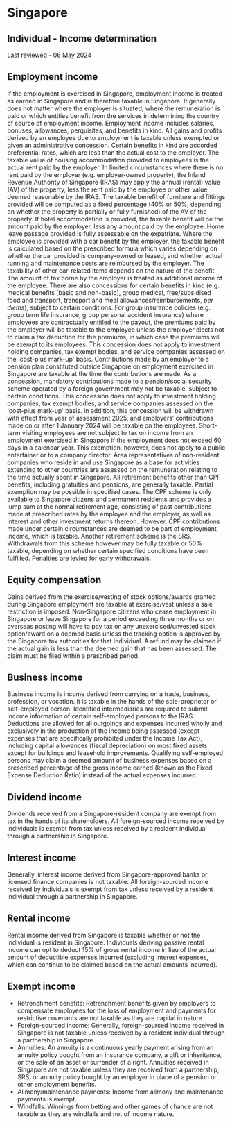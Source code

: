 # Singapore
## Individual - Income determination
Last reviewed - 06 May 2024
## Employment income
If the employment is exercised in Singapore, employment income is treated as earned in Singapore and is therefore taxable in Singapore. It generally does not matter where the employer is situated, where the remuneration is paid or which entities benefit from the services in determining the country of source of employment income.
Employment income includes salaries, bonuses, allowances, perquisites, and benefits in kind. All gains and profits derived by an employee due to employment is taxable unless exempted or given an administrative concession. Certain benefits in kind are accorded preferential rates, which are less than the actual cost to the employer.
The taxable value of housing accommodation provided to employees is the actual rent paid by the employer. In limited circumstances where there is no rent paid by the employer (e.g. employer-owned property), the Inland Revenue Authority of Singapore (IRAS) may apply the annual (rental) value (AV) of the property, less the rent paid by the employee or other value deemed reasonable by the IRAS. The taxable benefit of furniture and fittings provided will be computed as a fixed percentage (40% or 50%, depending on whether the property is partially or fully furnished) of the AV of the property. If hotel accommodation is provided, the taxable benefit will be the amount paid by the employer, less any amount paid by the employee.
Home leave passage provided is fully assessable on the expatriate.
Where the employee is provided with a car benefit by the employer, the taxable benefit is calculated based on the prescribed formula which varies depending on whether the car provided is company-owned or leased, and whether actual running and maintenance costs are reimbursed by the employer. The taxability of other car-related items depends on the nature of the benefit.
The amount of tax borne by the employer is treated as additional income of the employee.
There are also concessions for certain benefits in kind (e.g. medical benefits [basic and non-basic], group medical, free/subsidised food and transport, transport and meal allowances/reimbursements, _per diems_), subject to certain conditions.
For group insurance policies (e.g. group term life insurance, group personal accident insurance) where employees are contractually entitled to the payout, the premiums paid by the employer will be taxable to the employee unless the employer elects not to claim a tax deduction for the premiums, in which case the premiums will be exempt to its employees. This concession does not apply to investment holding companies, tax exempt bodies, and service companies assessed on the 'cost-plus mark-up' basis.
Contributions made by an employer to a pension plan constituted outside Singapore on employment exercised in Singapore are taxable at the time the contributions are made. As a concession, mandatory contributions made to a pension/social security scheme operated by a foreign government may not be taxable, subject to certain conditions. This concession does not apply to investment holding companies, tax exempt bodies, and service companies assessed on the 'cost-plus mark-up' basis. In addition, this concession will be withdrawn with effect from year of assessment 2025, and employers’ contributions made on or after 1 January 2024 will be taxable on the employees.
Short-term visiting employees are not subject to tax on income from an employment exercised in Singapore if the employment does not exceed 60 days in a calendar year. This exemption, however, does not apply to a public entertainer or to a company director.
Area representatives of non-resident companies who reside in and use Singapore as a base for activities extending to other countries are assessed on the remuneration relating to the time actually spent in Singapore.
All retirement benefits other than CPF benefits, including gratuities and pensions, are generally taxable. Partial exemption may be possible in specified cases. The CPF scheme is only available to Singapore citizens and permanent residents and provides a lump sum at the normal retirement age, consisting of past contributions made at prescribed rates by the employee and the employer, as well as interest and other investment returns thereon. However, CPF contributions made under certain circumstances are deemed to be part of employment income, which is taxable.
Another retirement scheme is the SRS. Withdrawals from this scheme however may be fully taxable or 50% taxable, depending on whether certain specified conditions have been fulfilled. Penalties are levied for early withdrawals.
## Equity compensation
Gains derived from the exercise/vesting of stock options/awards granted during Singapore employment are taxable at exercise/vest unless a sale restriction is imposed. Non-Singapore citizens who cease employment in Singapore or leave Singapore for a period exceeding three months or on overseas posting will have to pay tax on any unexercised/unvested stock option/award on a deemed basis unless the tracking option is approved by the Singapore tax authorities for that individual. A refund may be claimed if the actual gain is less than the deemed gain that has been assessed. The claim must be filed within a prescribed period.
## Business income
Business income is income derived from carrying on a trade, business, profession, or vocation. It is taxable in the hands of the sole-proprietor or self-employed person. Identified intermediaries are required to submit income information of certain self-employed persons to the IRAS.
Deductions are allowed for all outgoings and expenses incurred wholly and exclusively in the production of the income being assessed (except expenses that are specifically prohibited under the Income Tax Act), including capital allowances (fiscal depreciation) on most fixed assets except for buildings and leasehold improvements. Qualifying self-employed persons may claim a deemed amount of business expenses based on a prescribed percentage of the gross income earned (known as the Fixed Expense Deduction Ratio) instead of the actual expenses incurred.
## Dividend income
Dividends received from a Singapore-resident company are exempt from tax in the hands of its shareholders.
All foreign-sourced income received by individuals is exempt from tax unless received by a resident individual through a partnership in Singapore.
## Interest income
Generally, interest income derived from Singapore-approved banks or licensed finance companies is not taxable.
All foreign-sourced income received by individuals is exempt from tax unless received by a resident individual through a partnership in Singapore.
## Rental income
Rental income derived from Singapore is taxable whether or not the individual is resident in Singapore. Individuals deriving passive rental income can opt to deduct 15% of gross rental income in lieu of the actual amount of deductible expenses incurred (excluding interest expenses, which can continue to be claimed based on the actual amounts incurred).
## Exempt income
  * Retrenchment benefits: Retrenchment benefits given by employers to compensate employees for the loss of employment and payments for restrictive covenants are not taxable as they are capital in nature.
  * Foreign-sourced income: Generally, foreign-sourced income received in Singapore is not taxable unless received by a resident individual through a partnership in Singapore.
  * Annuities: An annuity is a continuous yearly payment arising from an annuity policy bought from an insurance company, a gift or inheritance, or the sale of an asset or surrender of a right. Annuities received in Singapore are not taxable unless they are received from a partnership, SRS, or annuity policy bought by an employer in place of a pension or other employment benefits.
  * Alimony/maintenance payments: Income from alimony and maintenance payments is exempt.
  * Windfalls: Winnings from betting and other games of chance are not taxable as they are windfalls and not of income nature.


